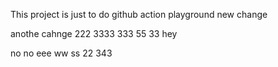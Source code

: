 This project is just to do github action playground
new change


anothe cahnge
222
3333
333
55
33
hey

no no
eee
ww
ss
22
343
